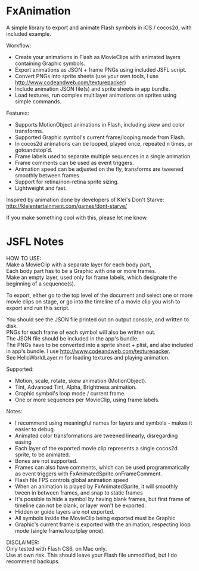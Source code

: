 FxAnimation
===========

A simple library to export and animate Flash symbols in iOS / cocos2d, with included example.

Workflow:
* Create your animations in Flash as MovieClips with animated layers containing Graphic symbols. 
* Export animations as JSON + frame PNGs using included JSFL script.
* Convert PNGs into sprite sheets (use your own tools, I use http://www.codeandweb.com/texturepacker)
* Include animation JSON file(s) and sprite sheets in app bundle.
* Load textures, run complex multilayer animations on sprites using simple commands.

Features:
* Supports MotionObject animations in Flash, including skew and color transforms.
* Supported Graphic symbol's current frame/looping mode from Flash.
* In cocos2d animations can be looped, played once, repeated n times, or gotoandstop'd.
* Frame labels used to separate multiple sequences in a single animation.
* Frame comments can be used as event triggers.
* Animation speed can be adjusted on the fly, transforms are tweened smoothly between frames.
* Support for retina/non-retina sprite sizing.
* Lightweight and fast.

Inspired by animation done by developers of Klei's Don't Starve: http://kleientertainment.com/games/dont-starve/

If you make something cool with this, please let me know.

JSFL Notes
==========

HOW TO USE:   
Make a MovieClip with a separate layer for each body part,  
Each body part has to be a Graphic with one or more frames.  
Make an empty layer, used only for frame labels, which designate the beginning of a sequence(s).

To export, either go to the top level of the document and select one or more movie clips on stage,
or go into the timeline of a movie clip you wish to export and run this script.

You should see the JSON file printed out on output console, and written to disk.  
PNGs for each frame of each symbol will also be written out.  
The JSON file should be included in the app's bundle.  
The PNGs have to be converted into a sprite sheet + plist, and also included in app's bundle. I use http://www.codeandweb.com/texturepacker.  
See HelloWorldLayer.m for loading textures and playing animation.

Supported:
* Motion, scale, rotate, skew animation (MotionObject).
* Tint, Advanced Tint, Alpha, Brightness animation.
* Graphic symbol's loop mode / current frame.
* One or more sequences per MovieClip, using frame labels.

Notes:
* I recommend using meaningful names for layers and symbols - makes it easier to debug.
* Animated color transformations are tweened linearly, disregarding easing
* Each layer of the exported movie clip represents a single cocos2d sprite, to be animated.
* Bones are not supported.
* Frames can also have comments, which can be used programmatically as event triggers with FxAnimatedSprite.onFrameComment.
* Flash file FPS controls global animation speed
* When an animation is played by FxAnimatedSprite, it will smoothly tween in between frames, and snap to static frames
* It's possible to hide a symbol by having blank frames, but first frame of timeline can not be blank, or layer won't be exported.
* Hidden or guide layers are not exported.
* All symbols inside the MovieClip being exported must be Graphic
* Graphic's current frame is exported with the animation, respecting loop mode (single frame/loop/play once).

DISCLAIMER:  
Only tested with Flash CS6, on Mac only.  
Use at own risk. This should leave your Flash file unmodified, but I do recommend backups.  

